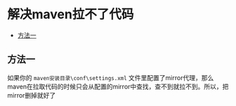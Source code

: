 # 解决maven拉不了代码

<!-- TOC -->

- [方法一](#方法一)

<!-- /TOC -->

## 方法一

如果你的 `maven安装目录\conf\settings.xml` 文件里配置了mirror代理，那么maven在拉取代码的时候只会从配置的mirror中查找，查不到就拉不到。所以，把mirror删掉就好了